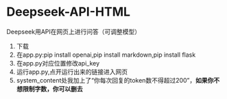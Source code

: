 # Deepseek-API-HTML
Deepseek用API在网页上进行问答（可调整模型）
1. 下载
2. 在app.py:pip install openai,pip install markdown,pip install flask
3. 在app.py对应位置修改api_key
4. 运行app.py,点开运行出来的链接进入网页
5. system_content处我加上了“你每次回复的token数不得超过200”，**如果你不想限制字数，你可以删去**
